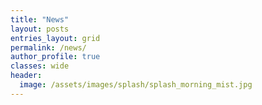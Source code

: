 ```yaml
---
title: "News"
layout: posts
entries_layout: grid
permalink: /news/
author_profile: true
classes: wide
header:
  image: /assets/images/splash/splash_morning_mist.jpg
---
```


